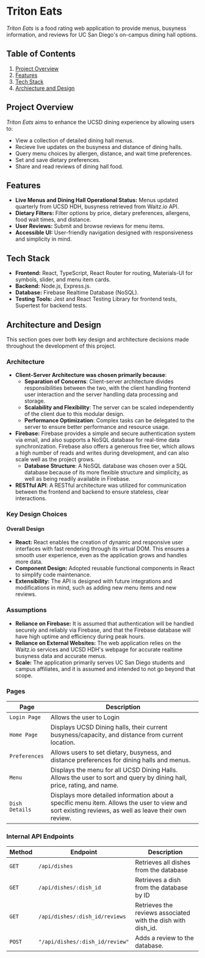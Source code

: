 # **Triton Eats**
*Triton Eats* is a food rating web application to provide menus, busyness information, and reviews for UC San Diego's on-campus dining hall options. 



## **Table of Contents**
1. [Project Overview](#project-overview)
2. [Features](#features)
3. [Tech Stack](#tech-stack)
4. [Archiecture and Design](#key-design-decisions)



## **Project Overview**
*Triton Eats* aims to enhance the UCSD dining experience by allowing users to:
- View a collection of detailed dining hall menus.
- Recieve live updates on the busyness and distance of dining halls. 
- Query menu choices by allergen, distance, and wait time preferences. 
- Set and save dietary preferences.
- Share and read reviews of dining hall food.



## **Features**
- **Live Menus and Dining Hall Operational Status:** Menus updated quarterly from UCSD HDH, busyness retrieved from Waitz.io API.
- **Dietary Filters:** Filter options by price, dietary preferences, allergens, food wait times, and distance.
- **User Reviews:** Submit and browse reviews for menu items.
- **Accessible UI:** User-friendly navigation designed with responsiveness and simplicity in mind.


## **Tech Stack**
- **Frontend:** React, TypeScript, React Router for routing, Materials-UI for symbols, slider, and menu item cards. 
- **Backend:** Node.js, Express.js.
- **Database:** Firebase Realtime Database (NoSQL).
- **Testing Tools:** Jest and React Testing Library for frontend tests, Supertest for backend tests.


## **Architecture and Design**
This section goes over both key design and architecture decisions made throughout the development of this project. 

### **Architecture**
- **Client-Server Architecture was chosen primarily because**:
  - **Separation of Concerns**: Client-server architecture  divides responsibilities between the two, with the client handling frontend user interaction and the server handling data processing and storage.
  - **Scalability and Flexibility**: The server can be scaled independently of the client due to this modular design.
  - **Performance Optimization**: Complex tasks can be delegated to the server to ensure better performance and resource usage. 
- **Firebase:** Firebase provides a simple and secure authentication system via email, and also supports a NoSQL database for real-time data synchronization. Firebase also offers a generous free tier, which allows a high number of reads and writes during development, and can also scale well as the project grows.
  - **Database Structure**: A NoSQL database was chosen over a SQL database because of its more flexible structure and simplicity, as well as being readily available in Firebase. 
- **RESTful API**: A RESTful architecture was utilized for communication between the frontend and backend to ensure stateless, clear interactions. 


### **Key Design Choices**
#### **Overall Design**
- **React:** React enables the creation of dynamic and responsive user interfaces with fast rendering through its virtual DOM. This ensures a smooth user experience, even as the application grows and handles more data.
- **Component Design:** Adopted reusable functional components in React to simplify code maintenance.
- **Extensibility:** The API is designed with future integrations and modifications in mind, such as adding new menu items and new reviews. 

### **Assumptions**
- **Reliance on Firebase:** It is assumed that authentication will be handled securely and reliably via Firebase, and that the Firebase database will have high uptime and efficiency during peak hours.  
- **Reliance on External Websites:** The web application relies on the Waitz.io services and UCSD HDH's webpage for accurate realtime busyness data and accurate menus. 
- **Scale:** The application primarily serves UC San Diego students and campus affiliates, and it is assumed and intended to not go beyond that scope. 

### Pages

| **Page**  | **Description**                                |
|----------------|------------------------------------------------|
| `Login Page`       | Allows the user to Login    |
| `Home Page`     | Displays UCSD Dining halls, their current busyness/capacity, and distance from current location.   |
| `Preferences`  | Allows users to set dietary, busyness, and distance preferences for dining halls and menus.      |
| `Menu`  | Displays the menu for all UCSD Dining Halls. Allows the user to sort and query by dining hall, price, rating, and name.      |
| `Dish Details`  | Displays more detailed information about a specific menu item. Allows the user to view and sort existing reviews, as well as leave their own review.      |


### **Internal API Endpoints**
| **Method** | **Endpoint**           | **Description**                  |
|------------|------------------------|----------------------------------|
| `GET`      | `/api/dishes`           | Retrieves all dishes from the database|
| `GET`      | `/api/dishes/:dish_id`           | Retrieves a dish from the database by ID |
| `GET`     | `/api/dishes/:dish_id/reviews`     | Retrieves the reviews associated with the dish with dish_id. |
| `POST`      | `"/api/dishes/:dish_id/review"`     | Adds a review to the database.      |


